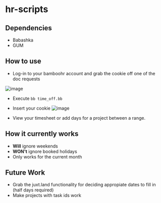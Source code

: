 # hr-scripts

## Dependencies
* Babashka
* GUM

## How to use

* Log-in to your bamboohr account and grab the cookie off one of the doc requests

![image](https://user-images.githubusercontent.com/72877769/214021560-89e1eb65-5b7d-4246-adfd-ce3f3dc5112c.png)

* Execute `bb time_off.bb`
* Insert your cookie
![image](https://user-images.githubusercontent.com/72877769/214022032-067c738d-3f6d-4162-a216-947f6c36b9d6.png)

* View your timesheet or add days for a project between a range.

## How it currently works

* **Will** ignore weekends
* **WON't** ignore booked holidays
* Only works for the current month

## Future Work

* Grab the juxt.land functionality for deciding appropiate dates to fill in (half days required)
* Make projects with task ids work
